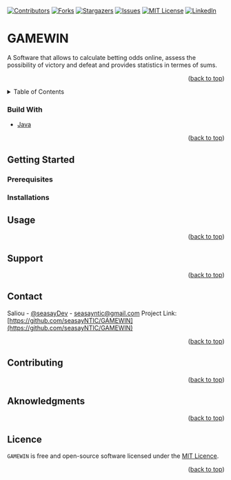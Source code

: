 <div id="top" ></div>
<!-- PROJECT SHIELDS -->

[![Contributors][contributors-shield]][contributors-url]
[![Forks][forks-shield]][forks-url]
[![Stargazers][stars-shield]][stars-url]
[![Issues][issues-shield]][issues-url]
[![MIT License][license-shield]][linkedin-url]
[![LinkedIn][linkedin-shield]][linkedin-url]



# GAMEWIN

<!-- About the project-->
<div id="about">
A Software that allows to calculate betting odds online, assess the possibility of victory and defeat and provides statistics in termes of sums.
</div>
<p align="right" >(<a href="#top">back to top</a>)</p>
<!-- TABLE OF CONTENTS -->
<details>
    <summary>Table of Contents</summary>
    <ol>
        <li>   
         <a href="#about" >About</a>
        <ul>
        <li><a href="#built-with">Build With</a></li>
       </ul>
        </li>
        <li>  <a href="#getting-started">Getting Started </a> 
        <ul>
        <li><a href="#prerequisites" >Prerequisites</a></li>
        <li><a href="#installations">Installations</a></li>
        </ul>

   </li>
   <li>
    <a href="#usage">Usage</a>
  </li>
    <li><a href="#support">Support</a></li>
    <li><a href="#contact">Contact</a></li>
    <li><a href="#contributing">Contributing</a></li>
    <li><a href="#acknowledgments">Acknowledgments</a></li>
    <li><a href="#licence">Licence</a></li>
</ol> 
</details>

<!-- Build with-->
### Build With 
* [Java](#)
<p align="right" >(<a href="#top">back to top</a>)</p>

<!-- GETTING STARTED --> 
## Getting Started 




### Prerequisites 



### Installations 


<!-- USAGE -->
## Usage
<p align="right" >(<a href="#top">back to top</a>)</p>

<!-- SUPPORT -->
## Support 
<p align="right" >(<a href="#top">back to top</a>)</p>

<!-- CONTACT -->
## Contact 
Saliou - [@seasayDev](https://twitter.com/seasayDev) - seasayntic@gmail.com
Project Link: [https://github.com/seasayNTIC/GAMEWIN](https://github.com/seasayNTIC/GAMEWIN)
<p align="right" >(<a href="#top">back to top</a>)</p>


<!-- CONTRIBUTING -->
## Contributing
<p align="right" >(<a href="#top">back to top</a>)</p>


<!-- ACKNOWLEDGMENTS -->
## Aknowledgments
<p align="right" >(<a href="#top">back to top</a>)</p>

<!-- LICENCE -->
## Licence 
`GAMEWIN` is free and open-source software licensed under the 
[MIT Licence](https://choosealicense.com/licenses/mit/).
<p align="right" >(<a href="#top">back to top</a>)</p>


<!--MARKDOWN LINKS & IMAGES-->
<!-- MARKDOWN LINKS & IMAGES -->
<!-- https://www.markdownguide.org/basic-syntax/#reference-style-links -->
[contributors-shield]: https://img.shields.io/github/contributors/seasayNTIC/GAMEWIN.svg?style=for-the-badge
[contributors-url]: https://github.com/seasayNTIC/GAMEWIN/graphs/contributors
[forks-shield]: https://img.shields.io/github/forks/seasayNTIC/GAMEWIN.svg?style=for-the-badge
[forks-url]: https://github.com/seasayNTIC/GAMEWIN/network/members
[stars-shield]: https://img.shields.io/github/stars/seasayNTIC/GAMEWIN.svg?style=for-the-badge
[stars-url]: https://github.com/seasayNTIC/GAMEWIN/stargazers
[issues-shield]: https://img.shields.io/github/issues/seasayNTIC/GAMEWIN.svg?style=for-the-badge
[issues-url]: https://github.com/seasayNTIC/GAMEWIN/issues
[license-shield]: https://img.shields.io/github/license/seasayNTIC/GAMEWIN.svg?style=for-the-badge
[license-url]: https://github.com/seasayNTIC/GAMEWIN/blob/master/LICENSE.txt
[linkedin-shield]: https://img.shields.io/badge/-LinkedIn-black.svg?style=for-the-badge&logo=linkedin&colorB=555
[linkedin-url]: #


